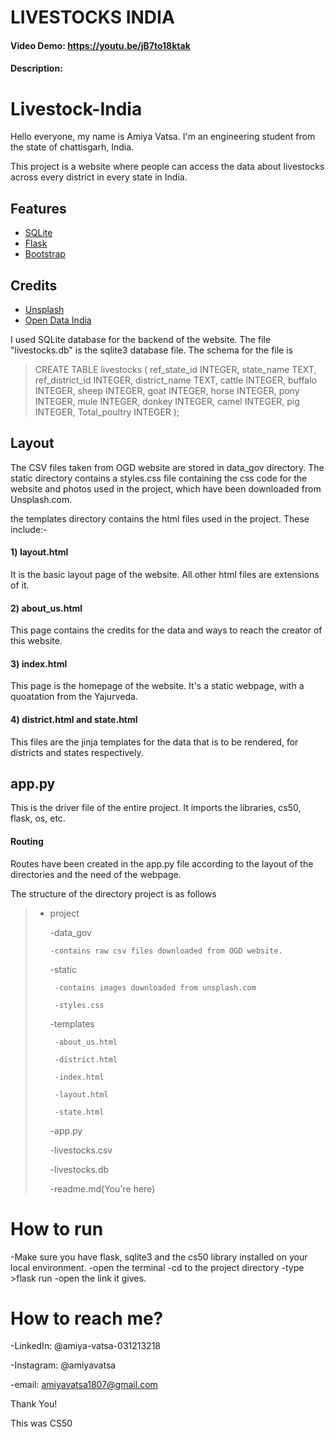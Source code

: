 # LIVESTOCKS INDIA
#### Video Demo:  https://youtu.be/jB7to18ktak
#### Description:

# Livestock-India

Hello everyone, my name is Amiya Vatsa. I'm an engineering student from the state of chattisgarh, India.

This project is a website where people can access the data about livestocks across every district in every state in India.

## Features

- [SQLite](https://www.sqlite.org/index.html)
- [Flask](https://palletsprojects.com/p/flask/)
- [Bootstrap](https://getbootstrap.com/)

## Credits
- [Unsplash](https://unsplash.com/)
- [Open Data India](https://data.gov.in/)

I used SQLite database for the backend of the website. The file "livestocks.db" is the sqlite3 database file. The schema for the file is

>CREATE TABLE livestocks (
>    ref_state_id INTEGER,
>    state_name TEXT,
>    ref_district_id INTEGER,
>    district_name TEXT,
>    cattle INTEGER,
>    buffalo INTEGER,
>    sheep INTEGER,
>    goat INTEGER,
>    horse INTEGER,
>    pony INTEGER,
>    mule INTEGER,
>    donkey INTEGER,
>    camel INTEGER,
>    pig INTEGER,
>   Total_poultry INTEGER
>);

## Layout

The CSV files taken from OGD website are stored in data_gov directory. The static directory contains a styles.css file containing the css code for the website and photos used in the project, which have been downloaded from Unsplash.com.

the templates directory contains the html files used in the project. These include:-
#### 1) layout.html
It is the basic layout page of the website. All other html files are extensions of it.

#### 2) about_us.html
This page contains the credits for the data and ways to reach the creator of this website.

#### 3) index.html
This page is the homepage of the website. It's a static webpage, with a quoatation from the Yajurveda.

#### 4) district.html and state.html
This files are the jinja templates for the data that is to be rendered, for districts and states respectively.

## app.py
This is the driver file of the entire project. It imports the libraries, cs50, flask, os, etc.
#### Routing
Routes have been created in the app.py file according to the layout of the directories and the need of the webpage.


The structure of the directory project is as follows

>- project
>
>   -data_gov
>
>       -contains raw csv files downloaded from OGD website.
>
>    -static
>
>        -contains images downloaded from unsplash.com
>
>        -styles.css
>
>    -templates
>
>        -about_us.html
>
>        -district.html
>
>        -index.html
>
>        -layout.html
>
>        -state.html
>
>    -app.py
>
>    -livestocks.csv
>
>    -livestocks.db
>
>    -readme.md(You're here)

# How to run
-Make sure you have flask, sqlite3 and the cs50 library installed on your local environment.
-open the terminal
-cd to the project directory
-type >flask run
-open the link it gives.

# How to reach me?

-LinkedIn: @amiya-vatsa-031213218

-Instagram: @amiyavatsa

-email: amiyavatsa1807@gmail.com

Thank You!

This was CS50
